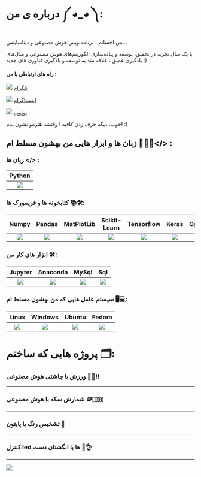 # درباره ی من  ༼ ◕_◕ ༽:
من احسانم ، برنامه‌نویس هوش مصنوعی و دیتاساینس...

با یک سال تجربه در تحقیق، توسعه و پیاده‌سازی الگوریتم‌های هوش مصنوعی و مدل‌های یادگیری عمیق ، علاقه مند به توسعه و یادگیری فناوری های جدید :)

#### راه های ارتباطی با من :
![](https://github.com/EhsanNaderlou/profile_images/blob/master/telegram.png) <a href="https://t.me/EhsanNaderlou">تلگرام</a>

![](https://github.com/EhsanNaderlou/profile_images/blob/master/instagram.png) <a href="https://instagram.com/ehsan.aidev">اینستاگرام</a>

![](https://github.com/EhsanNaderlou/profile_images/blob/master/youtube.png) <a href="https://www.youtube.com/@ehsan.aidevv">یوتوب</a>





خوب، دیگه حرف زدن کافیه ! وقتشه هنرمو نشون بدم! :)
## زبان ها و ابزار هایی من بهشون مسلط ام 👨🏻‍💻</> :


### زبان ها </> :

|Python         |
|:-------------:|
| ![](https://github.com/EhsanNaderlou/profile_images/blob/master/python.png) |

### کتابخونه ها و فریمورک ها 📚🛠️:



| Numpy | Pandas | MatPlotLib | Scikit-Learn | Tensorflow | Keras | OpenCv | CvZone | CustomTkinter | YOLO models |
|:-------------:|:-------------:|:-------------:|:-------------:|:-------------:|:-------------:|:-------------:|:-------------:|:-------------:|:-------------:|
| ![](https://github.com/EhsanNaderlou/profile_images/blob/master/numpy.png) | ![](https://github.com/EhsanNaderlou/profile_images/blob/master/pandas.png) | ![](https://github.com/EhsanNaderlou/profile_images/blob/master/matplotlib.png) | ![](https://github.com/EhsanNaderlou/profile_images/blob/master/sklearn.png) | ![](https://github.com/EhsanNaderlou/profile_images/blob/master/tensorflow.png) | ![](https://github.com/EhsanNaderlou/profile_images/blob/master/keras.png) | ![](https://github.com/EhsanNaderlou/profile_images/blob/master/cv2.png) | ![](https://github.com/EhsanNaderlou/profile_images/blob/master/cvzone.png) | ![](https://github.com/EhsanNaderlou/profile_images/blob/master/customtkinter.png) | ![](https://github.com/EhsanNaderlou/profile_images/blob/master/yolo.png) |


### ابزار های کار من 🛠️:
| Jupyter | Anaconda | MySql | Sql |
|:-------------:|:-------------:|:-------------:|:-------------:|
| ![](https://github.com/EhsanNaderlou/profile_images/blob/master/jupyter.png) | ![](https://github.com/EhsanNaderlou/profile_images/blob/master/anaconda.png) | ![](https://github.com/EhsanNaderlou/profile_images/blob/master/MySql.png) | ![](https://github.com/EhsanNaderlou/profile_images/blob/master/sql.png) |

### سیستم عامل هایی که من بهشون مسلط ام 🖥️💻:
| Linux | Windows | Ubuntu | Fedora |
|:-------------:|:-------------:|:-------------:|:-------------:|
| ![](https://github.com/EhsanNaderlou/profile_images/blob/master/linux.png) | ![](https://github.com/EhsanNaderlou/profile_images/blob/master/windows.png) | ![](https://github.com/EhsanNaderlou/profile_images/blob/master/ubuntu.png) | ![](https://github.com/EhsanNaderlou/profile_images/blob/master/fedora.png) |



# پروژه هایی که ساختم 🗂️:
### ورزش با چاشتی هوش مصنوعی 💪😮!!



---
### شمارش سکه با هوش مصنوعی 🪙🇮🇷



---
### تشخیص رنگ با پایتون 🌈



---
### کنترل led ها با انگشتان دست 🌈👌



---



![](https://github.com/EhsanNaderlou/profile_images/blob/master/github-snake.svg)

